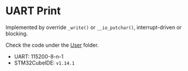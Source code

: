 # UART Print

Implemented by override `_write()` or `__io_putchar()`, interrupt-driven or blocking.

Check the code under the [User](./User/) folder.

- UART: 115200-8-n-1
- STM32CubeIDE: `v1.14.1`
